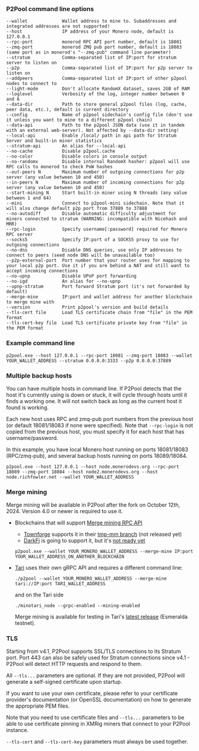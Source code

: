 ### P2Pool command line options

```
--wallet             Wallet address to mine to. Subaddresses and integrated addresses are not supported!
--host               IP address of your Monero node, default is 127.0.0.1
--rpc-port           monerod RPC API port number, default is 18081
--zmq-port           monerod ZMQ pub port number, default is 18083 (same port as in monerod's "--zmq-pub" command line parameter)
--stratum            Comma-separated list of IP:port for stratum server to listen on
--p2p                Comma-separated list of IP:port for p2p server to listen on
--addpeers           Comma-separated list of IP:port of other p2pool nodes to connect to
--light-mode         Don't allocate RandomX dataset, saves 2GB of RAM
--loglevel           Verbosity of the log, integer number between 0 and 6
--data-dir           Path to store general p2pool files (log, cache, peer data, etc.), default is current directory
--config             Name of p2pool sidechain's config file (don't use it unless you want to mine to a different p2pool chain)
--data-api           Path to the p2pool JSON data (use it in tandem with an external web-server). Not affected by --data-dir setting!
--local-api          Enable /local/ path in api path for Stratum Server and built-in miner statistics
--stratum-api        An alias for --local-api
--no-cache           Disable p2pool.cache
--no-color           Disable colors in console output
--no-randomx         Disable internal RandomX hasher: p2pool will use RPC calls to monerod to check PoW hashes
--out-peers N        Maximum number of outgoing connections for p2p server (any value between 10 and 450)
--in-peers N         Maximum number of incoming connections for p2p server (any value between 10 and 450)
--start-mining N     Start built-in miner using N threads (any value between 1 and 64)
--mini               Connect to p2pool-mini sidechain. Note that it will also change default p2p port from 37889 to 37888
--no-autodiff        Disable automatic difficulty adjustment for miners connected to stratum (WARNING: incompatible with Nicehash and MRR)
--rpc-login          Specify username[:password] required for Monero RPC server
--socks5             Specify IP:port of a SOCKS5 proxy to use for outgoing connections
--no-dns             Disable DNS queries, use only IP addresses to connect to peers (seed node DNS will be unavailable too)
--p2p-external-port  Port number that your router uses for mapping to your local p2p port. Use it if you are behind a NAT and still want to accept incoming connections
--no-upnp            Disable UPnP port forwarding
--no-igd             An alias for --no-upnp
--upnp-stratum       Port forward Stratum port (it's not forwarded by default)
--merge-mine         IP:port and wallet address for another blockchain to merge mine with
--version            Print p2pool's version and build details
--tls-cert file      Load TLS certificate chain from "file" in the PEM format
--tls-cert-key file  Load TLS certificate private key from "file" in the PEM format
```

### Example command line

```
p2pool.exe --host 127.0.0.1 --rpc-port 18081 --zmq-port 18083 --wallet YOUR_WALLET_ADDRESS --stratum 0.0.0.0:3333 --p2p 0.0.0.0:37889
```

### Multiple backup hosts

You can have multiple hosts in command line. If P2Pool detects that the host it's currently using is down or stuck, it will cycle through hosts until it finds a working one. It will not switch back as long as the current host it found is working.

Each new host uses RPC and zmq-pub port numbers from the previous host (or default 18081/18083 if none were specified). Note that `--rpc-login` is not copied from the previous host, you must specify it for each host that has username/password.

In this example, you have local Monero host running on ports 18081/18083 (RPC/zmq-pub), and several backup hosts running on ports 18089/18084.


```
p2pool.exe --host 127.0.0.1 --host node.monerodevs.org --rpc-port 18089 --zmq-port 18084 --host node2.monerodevs.org --host node.richfowler.net --wallet YOUR_WALLET_ADDRESS
```

### Merge mining

Merge mining will be available in P2Pool after the fork on October 12th, 2024. Version 4.0 or newer is required to use it.

- Blockchains that will support [Merge mining RPC API](https://github.com/SChernykh/p2pool/blob/master/docs/MERGE_MINING.MD#proposed-rpc-api)
  - [Townforge](https://townforge.net/) supports it in their [tmp-mm branch](https://git.townforge.net/townforge/townforge/src/branch/tmp-mm) (not released yet)
  - [DarkFi](https://dark.fi/) is going to support it, but it's [not ready yet](https://github.com/darkrenaissance/darkfi/issues/244)
  ```
  p2pool.exe --wallet YOUR_MONERO_WALLET_ADDRESS --merge-mine IP:port YOUR_WALLET_ADDRESS_ON_ANOTHER_BLOCKCHAIN
  ```

- [Tari](https://www.tari.com/) uses their own gRPC API and requires a different command line:
  ```
  ./p2pool --wallet YOUR_MONERO_WALLET_ADDRESS --merge-mine tari://IP:port TARI_WALLET_ADDRESS
  ```
  and on the Tari side
  ```
  ./minotari_node --grpc-enabled --mining-enabled
  ```
  Merge mining is available for testing in Tari's [latest release](https://github.com/tari-project/tari/releases) (Esmeralda testnet).

### TLS

Starting from v4.1, P2Pool supports SSL/TLS connections to its Stratum port. Port 443 can also be safely used for Stratum connections since v4.1 - P2Pool will detect HTTP requests and respond to them.

All `--tls...` parameters are optional. If they are not provided, P2Pool will generate a self-signed certificate upon startup.

If you want to use your own certificate, please refer to your certificate provider's documentation (or OpenSSL documentation) on how to generate the appropriate PEM files.

Note that you need to use certificate files and `--tls...` parameters to be able to use certificate pinning in XMRig miners that connect to your P2Pool instance.

`--tls-cert` and `--tls-cert-key` parameters must always be used together.
